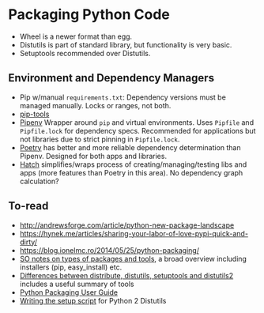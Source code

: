 Packaging Python Code
=====================

* Wheel is a newer format than egg.
* Distutils is part of standard library, but functionality is very basic.
* Setuptools recommended over Distutils.

Environment and Dependency Managers
-----------------------------------

* Pip w/manual `requirements.txt`: Dependency versions must be managed
  manually. Locks or ranges, not both.
* [pip-tools]
* [Pipenv] Wrapper around `pip` and virtual environments. Uses
  `Pipfile` and `Pipfile.lock` for dependency specs. Recommended for
  applications but not libraries due to strict pinning in
  `Pipfile.lock`.
* [Poetry] has better and more reliable dependency determination than
  Pipenv. Designed for both apps and libraries.
* [Hatch] simplifies/wraps process of creating/managing/testing libs
  and apps (more features than Poetry in this area). No dependency
  graph calculation?


To-read
-------

* <http://andrewsforge.com/article/python-new-package-landscape>
* <https://hynek.me/articles/sharing-your-labor-of-love-pypi-quick-and-dirty/>
* <https://blog.ionelmc.ro/2014/05/25/python-packaging/>
* [SO notes on types of packages and tools][so-26661475], a broad
  overview including installers (pip, easy_install) etc.
* [Differences between distribute, distutils, setuptools and
  distutils2][so-6344076] includes a useful summary of tools
* [Python Packaging User Guide][packaging]
* [Writing the setup script][setupscript] for Python 2 Distutils



[Hatch]: https://github.com/ofek/hatch
[Pipenv]: https://docs.pipenv.org/
[Poetry]: https://github.com/sdispater/poetry
[packaging]: https://packaging.python.org/
[pip-tools]: https://github.com/jazzband/pip-tools
[setupscript]: https://docs.python.org/2/distutils/setupscript.html
[so-26661475]: https://stackoverflow.com/a/26661475/107294
[so-6344076]: https://stackoverflow.com/q/6344076/107294
